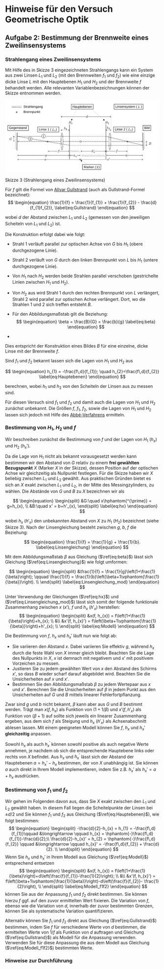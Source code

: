 # Hinweise für den Versuch Geometrische Optik

## Aufgabe 2: Bestimmung der Brennweite eines Zweilinsensystems

### Strahlengang eines Zweilinsensystems

Mit Hilfe des in Skizze 3 eingezeichneten Strahlengangs kann ein System aus zwei Linsen $L_{1}$ und $L_{2}$ (mit den Brennweiten $f_{1}$ und $f_{2}$) wie eine einzige dicke Linse $L$ mit den Hauptebenen $H_{1}$ und $H_{2}$ und der Brennweite $f$ behandelt werden. Alle relevanten Variablenbezeichnungen können der Skizze entnommen werden.

<img src="./figures/AbbeVerfahren.png" width="900" style="zoom:100%;" />

Skizze 3 (Strahlengang eines Zweilinsensystems)

Für $f$ gilt die Formel von [Allvar Gullstrand](https://de.wikipedia.org/wiki/Allvar_Gullstrand) (auch als Gullstrand-Formel bezeichnet): 
$$
\begin{equation}
\frac{1}{f} = \frac{1}{f_{1}} + \frac{1}{f_{2}} - \frac{d}{f_{1}f_{2}},
\label{eq:Gullstrand}
\end{equation}
$$

wobei $d$ der Abstand zwischen $L_{1}$ und $L_{2}$ (gemessen von den jeweiligen Scheiteln von $L_{1}$ und $L_{2}$) ist. 

Die Konstruktion erfolgt dabei wie folgt: 

- Strahl 1 verläuft parallel zur optischen Achse von $G$ bis $H_{1}$ (obere durchgezogene Linie).

- Strahl 2 verläuft von $G$ durch den linken Brennpunkt von $L$ bis $H_{1}$ (untere durchgezogene Linie). 

- Von $H_{1}$ nach $H_{2}$ werden beide Strahlen parallel verschoben (gestrichelte Linien zwischen $H_{1}$ und $H_{2}$).

- Von $H_{2}$ aus wird Strahl 1 durch den rechten Brennpunkt von $L$ verlängert, Strahl 2 wird parallel zur optischen Achse verlängert. Dort, wo die Strahlen 1 und 2 sich treffen entsteht $B$.  

- Für den Abbildungsmaßstab gilt die Beziehung: 
  $$
  \begin{equation}
  \beta = \frac{B}{G} = \frac{b}{g}
  \label{eq:beta}
  \end{equation}
  $$
  
- 

Dies entspricht der Konstruktion eines Bildes $B$ für eine einzelne, dicke Linse mit der Brennweite $f$.  

Sind $f_{1}$ und $f_{2}$ bekannt lassen sich die Lagen von $H_{1}$ und $H_{2}$ aus 

$$
\begin{equation}
h_{1} = -\frac{f\,d}{f_{1}}; \quad h_{2}=\frac{f\,d}{f_{2}}
\label{eq:Hauptebenen}
\end{equation}
$$

berechnen, wobei $h_{1}$ und $h_{2}$ von den Scheiteln der Linsen aus zu messen sind. 

Für diesen Versuch sind $f_{1}$ und $f_{2}$ und damit auch die Lagen von $H_{1}$ und $H_{2}$ zunächst unbekannt. Die Größen $f$, $f_{1}$, $f_{2}$, sowie die Lagen von $H_{1}$ und $H_{2}$ lassen sich jedoch mit Hilfe des [Abbé-Verfahrens](https://de.wikipedia.org/wiki/Abbe-Verfahren) ermitteln.

### Bestimmung von $H_{1}$, $H_{2}$ und $f$

Wir beschreiben zunächst die Bestimmung von $f$ und der Lagen von $H_{1}$ ($h_{x}$) und $H_{2}$ ($h_{x}'$). 

Da die Lage von $H_{1}$ nicht als bekannt vorausgesetzt werden kann bestimmen wir den Abstand von $G$ relativ zu einem **frei gewählten Bezugspunkt** $X$ (Marker $X$ in der Skizze), dessen Position auf der optischen Achse wir gleichzeitig als Nullpunkt festlegen. Für die Skizze haben wir $X$ beliebig zwischen $L_{1}$ und $L_{2}$ gewählt. Aus praktischen Gründen bietet es sich an $X$ exakt zwischen $L_{1}$ und $L_{2}$, in der Mitte des Messingzylinders, zu wählen. Die Abstände von $G$ und $B$ zu $X$ bezeichnen wir als

$$
\begin{equation}
\begin{split}
&G:\quad x\hphantom{^{\prime}} = g+h_{x}, \\
&B:\quad x' = b+h'_{x},
\end{split}
\label{eq:hx}
\end{equation}
$$

wobei $h_{x}$ ($h'_{x}$) den unbekannten Abstand von $X$ zu $H_{1}$ ($H_{2}$) bezeichnet (siehe Skizze 3). Nach der Linsengleichung besteht zwischen $g$, $b$, $f$ die Beziehung: 

$$
\begin{equation}
\frac{1}{f} = \frac{1}{g} + \frac{1}{b}.
\label{eq:Linsengleichung}
\end{equation}
$$

Mit dem Abbildungsmaßstab $\beta$ aus Gleichung ($\ref{eq:beta}$) lässt sich Gleichung ($\ref{eq:Linsengleichung}$) wie folgt umformen: 

$$
\begin{equation}
\begin{split}
&\frac{1}{f} = \frac{1}{g}\left(1+\frac{1}{\beta}\right); \qquad
\frac{1}{f} = \frac{1}{b}\left(\beta+1\vphantom{\frac{1}{\beta}}\right). \\
\end{split}
\label{eq:Linsengleichung_mod}
\end{equation}
$$

Unter Verwendung der Gleichungen ($\ref{eq:hx}$) und ($\ref{eq:Linsengleichung_mod}$) lässt sich somit der folgende funktionale Zusammenhang zwischen $x$ ($x'$), $f$ und $h_{x}$ ($h'_{x}$) herstellen: 
$$
\begin{equation}
\begin{split}
&x(f, h_{x}) = f\left(1+\frac{1}{\beta}\right)+h_{x}; \\
&\\
&x'(f, h_{x}') = f\left(\beta+1\vphantom{\frac{1}{\beta}}\right)+h'_{x}; \\
\end{split}
\label{eq:Modell}
\end{equation}
$$

Die Bestimmung von $f$, $h_{x}$ und $h_{x}'$ läuft nun wie folgt ab: 

- Sie variieren den Abstand $x$. Dabei variieren Sie effektiv $g$, während $h_{x}$ durch die feste Wahl von $X$ immer gleich bleibt. Beachten Sie die Lage des Nullpunkts in $X$, $x$ ist demnach mit negativem und $x'$ mit positivem Vorzeichen zu messen.
- Justieren Sie zu jedem gewählten Wert von $x$ den Abstand des Schirms $x'$, so dass $B$ wieder scharf darauf abgebildet wird. Beachten Sie die Unsicherheiten auf $x$ und $x'$.  
- Bestimmen Sie den Abbildungsmaßstab $\beta$ zu jedem Wertepaar aus $x$ und $x'$. Berechnen Sie die Unsicherheiten auf $\beta$ in jedem Punkt aus den Unsicherheiten auf $G$ und $B$ mittels linearer Fehlerfortpflanzung. 

Zwar sind $g$ und $b$ nicht bekannt, $\beta$ kann aber aus $G$ und $B$ bestimmt werden. Trägt man $x(f, h_{x})$ als Funktion von $(1+1/\beta)$ und $x'(f, h'_{x})$ als Funktion von $(\beta+1)$ auf sollte sich jeweils ein linearer Zusammenhang ergeben, aus dem sich $f$ als Steigung und $h_{x}$ ($h'_{x}$) als Achsenabschnitt ablesen lassen. Mit einem geeigneten Modell können Sie $f$, $h_{x}$ und $h_{x}'$ **gleichzeitig** anpassen.

Sowohl $h_{x}$ als auch $h_{x}^{\prime}$ können sowohl positive als auch negative Werte annehmen, je nachdem ob sich die entsprechende Hauptebene links oder rechts von $X$ befindet. Aus $h_{x}$ und $h_{x}^{\prime}$ lässt sich der Abstand der Hauptebenen $a=h_{x}'-h_{x}$ bestimmen, der von $X$ unabhängig ist. Sie können $a$ auch direkt in Ihrem Modell implementieren, indem Sie z.B.  $h_{x}'$ als $h_{x}'=a+h_{x}$ ausdrücken. 

### Bestimmung von $f_{1}$ und $f_{2}$

Wir gehen im Folgenden davon aus, dass Sie $X$ exakt zwischen den $L_{1}$ und $L_{2}$ gewählt haben. In diesem Fall liegen die Scheitelpunkte der Linsen bei $\pm d/2$ und Sie können $f_{1}$ und $f_{2}$ aus Gleichung ($\ref{eq:Hauptebenen}$), wie folgt bestimmen:
$$
\begin{equation}
\begin{split}
-\frac{d}{2}-h_{x} = h_{1} = -\frac{f\,d}{f_{1}}\qquad &\longrightarrow \qquad h_{x} = \hphantom{-}\frac{f\,d}{f_{1}}-\frac{d}{2};\\
\frac{d}{2}-h_{x}' = h_{2} = \hphantom{-}\frac{f\,d}{f_{2}} \qquad &\longrightarrow \qquad h_{x}' =  -\frac{f\,d}{f_{2}} + \frac{d}{2}. \\
\end{split}
\end{equation}
$$
Wenn Sie $h_{x}$ und $h_{x}'$ in Ihrem Modell aus Gleichung ($\ref{eq:Modell}$) entsprechend entsetzen 
$$
\begin{equation}
\begin{split}
&x(f, h_{x}) = f\left(1+\frac{1}{\beta}\right)+d\left(\frac{f}{f_{1}}-\frac{1}{2}\right); \\
&\\
&x'(f, h_{x}') = f\left(\beta+1\vphantom{\frac{1}{\beta}}\right)-d\left(\frac{f}{f_{2}}- \frac{1}{2}\right), \\
\end{split}
\label{eq:Modell_f1f2}
\end{equation}
$$
können Sie aus der Anpassung $f_{1}$ und $f_{2}$  direkt bestimmen. Sie können hierzu $f$ ggf. auf den zuvor ermittelten Wert fixieren. Die Variation von $f$, ebenso wie die Variation von $d$, innerhalb der zuvor bestimmten Grenzen, können Sie als systematische Variation quantifizieren. 

Alternativ können Sie $f_{1}$ und $f_{2}$ direkt aus Gleichung ($\ref{eq:Gullstrand}$) bestimmen, indem Sie $f$ für verschiedene Werte von $d$ bestimmen, die ermittelten Werte von $1/f$ als Funktion von $d$ auftragen und Gleichung ($\ref{eq:Gullstrand}$) als Modell für die Anpassung verwenden. Verwenden Sie für diese Anpassung die aus dem Modell aus Gleichung ($\ref{eq:Modell_f1f2}$) bestimmten Werte.  

### Hinweise zur Durchführung

